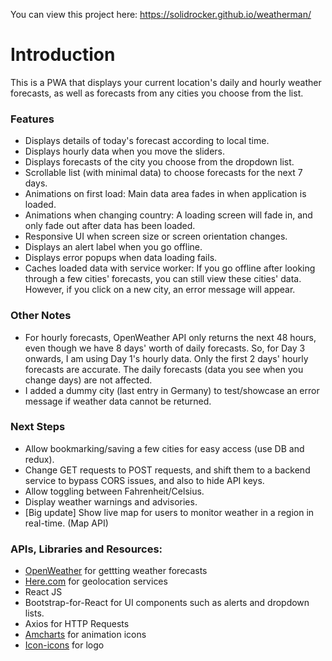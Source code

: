 
You can view this project here: https://solidrocker.github.io/weatherman/

# Introduction
This is a PWA that displays your current location's daily and hourly weather forecasts, as well as forecasts from any cities you choose from the list.

### Features
 - Displays details of today's forecast according to local time.
 - Displays hourly data when you move the sliders.
 - Displays forecasts of the city you choose from the dropdown list.
 - Scrollable list (with minimal data) to choose forecasts for the next 7 days.
 - Animations on first load: Main data area fades in when application is loaded.
 - Animations when changing country: A loading screen will fade in, and only fade out after data has been loaded.
 - Responsive UI when screen size or screen orientation changes.
 - Displays an alert label when you go offline.
 - Displays error popups when data loading fails.
 - Caches loaded data with service worker: If you go offline after looking through a few cities' forecasts, you can still view these cities' data. However, if you click on a new city, an error message will appear.
 
### Other Notes
 - For hourly forecasts, OpenWeather API only returns the next 48 hours, even though we have 8 days' worth of daily forecasts. So, for Day 3 onwards, I am using Day 1's hourly data. Only the first 2 days' hourly forecasts are accurate. The daily forecasts (data you see when you change days) are not affected.
 - I added a dummy city (last entry in Germany) to test/showcase an error message if weather data cannot be returned.
 
### Next Steps
 - Allow bookmarking/saving a few cities for easy access (use DB and redux).
 - Change GET requests to POST requests, and shift them to a backend service to bypass CORS issues, and also to hide API keys.
 - Allow toggling between Fahrenheit/Celsius.
 - Display weather warnings and advisories.
 - [Big update] Show live map for users to monitor weather in a region in real-time. (Map API)

### APIs, Libraries and Resources:
 - [OpenWeather](http://openweathermap.org/) for gettting weather forecasts  
 - [Here.com](mhttps://developer.here.com/documentation) for geolocation services
 - React JS
 - Bootstrap-for-React for UI components such as alerts and dropdown lists.
 - Axios for HTTP Requests
 - [Amcharts](https://www.amcharts.com/free-animated-svg-weather-icons/) for animation icons
 - [Icon-icons](Icon-icons.com) for logo

